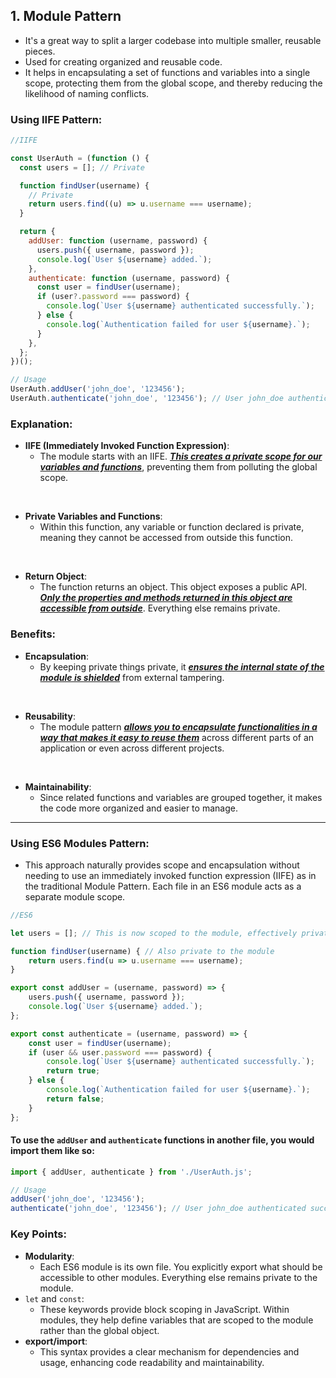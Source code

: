 ## 1. Module Pattern
- It's a great way to split a larger codebase into multiple smaller, reusable pieces. 
- Used for creating organized and reusable code. 
- It helps in encapsulating a set of functions and variables into a single scope, protecting them from the global scope, and thereby reducing the likelihood of naming conflicts.

### Using IIFE Pattern:
```js
//IIFE

const UserAuth = (function () {
  const users = []; // Private

  function findUser(username) {
    // Private
    return users.find((u) => u.username === username);
  }

  return {
    addUser: function (username, password) {
      users.push({ username, password });
      console.log(`User ${username} added.`);
    },
    authenticate: function (username, password) {
      const user = findUser(username);
      if (user?.password === password) {
        console.log(`User ${username} authenticated successfully.`);
      } else {
        console.log(`Authentication failed for user ${username}.`);
      }
    },
  };
})();

// Usage
UserAuth.addUser('john_doe', '123456');
UserAuth.authenticate('john_doe', '123456'); // User john_doe authenticated successfully.
```


### Explanation:

- **IIFE (Immediately Invoked Function Expression)**: 
    - The module starts with an IIFE. <ins>***This creates a private scope for our variables and functions***</ins>, preventing them from polluting the global scope.
<br/>

- **Private Variables and Functions**: 
  - Within this function, any variable or function declared is private, meaning they cannot be accessed from outside this function.
<br/>

- **Return Object**: 
  - The function returns an object. This object exposes a public API. <ins>***Only the properties and methods returned in this object are accessible from outside***</ins>. Everything else remains private.


### Benefits:
- **Encapsulation**: 
  - By keeping private things private, it <ins>***ensures the internal state of the module is shielded***</ins> from external tampering.
<br/>

- **Reusability**: 
  - The module pattern <ins>***allows you to encapsulate functionalities in a way that makes it easy to reuse them***</ins> across different parts of an application or even across different projects.
<br/>

- **Maintainability**: 
  - Since related functions and variables are grouped together, it makes the code more organized and easier to manage.

----

### Using ES6 Modules Pattern:

- This approach naturally provides scope and encapsulation without needing to use an immediately invoked function expression (IIFE) as in the traditional Module Pattern. Each file in an ES6 module acts as a separate module scope.

```js
//ES6

let users = []; // This is now scoped to the module, effectively private

function findUser(username) { // Also private to the module
    return users.find(u => u.username === username);
}

export const addUser = (username, password) => {
    users.push({ username, password });
    console.log(`User ${username} added.`);
};

export const authenticate = (username, password) => {
    const user = findUser(username);
    if (user && user.password === password) {
        console.log(`User ${username} authenticated successfully.`);
        return true;
    } else {
        console.log(`Authentication failed for user ${username}.`);
        return false;
    }
};
```

#### To use the `addUser` and `authenticate` functions in another file, you would import them like so:

```js
import { addUser, authenticate } from './UserAuth.js';

// Usage
addUser('john_doe', '123456');
authenticate('john_doe', '123456'); // User john_doe authenticated successfully.
```

### Key Points:
- **Modularity**: 
  - Each ES6 module is its own file. You explicitly export what should be accessible to other modules. Everything else remains private to the module.
- `let` and `const`: 
  - These keywords provide block scoping in JavaScript. Within modules, they help define variables that are scoped to the module rather than the global object.
- **export/import**: 
  - This syntax provides a clear mechanism for dependencies and usage, enhancing code readability and maintainability.
